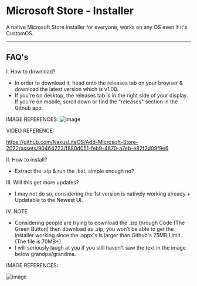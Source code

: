 # Microsoft Store - Installer

A native Microsoft Store installer for everyone, works on any OS even if it's CustomOS.

-----------------------------------------------
FAQ's
-----------------------------------------------
I. How to download?
- In order to download it, head onto the releases tab on your browser & download the latest version which is v1.00.
- If you're on desktop, the releases tab is in the right side of your display. If you're on mobile, scroll down or find the "releases" section in the Github app.


IMAGE REFERENCES:
![image](https://user-images.githubusercontent.com/90464223/235829308-11cebfab-cb64-453d-9c9b-5da5d7bde672.png)

VIDEO REFERENCE:


https://github.com/NexusLiteOS/Add-Microsoft-Store-2022/assets/90464223/f880d051-feb9-4870-a7eb-e82f2d09f9e6



II. How to install?
- Extract the .zip & run the .bat, simple enough no?

III. Will this get more updates?
- I may not do so, considering the 1st version is natively working already + Updatable to the Newest UI.

IV. NOTE
- Considering people are trying to download the .zip through Code (The Green Button) then download as .zip, you won't be able to get the installer working since the .appx's is larger than Github's 25MB Limit. (The file is 70MB+)
- I will seriously laugh at you if you still haven't saw the text in the image below grandpa/grandma.

IMAGE REFERENCES:

![image](https://user-images.githubusercontent.com/90464223/235829575-7c07cc86-d7ee-4469-8825-a2f2dec7c2cd.png)
